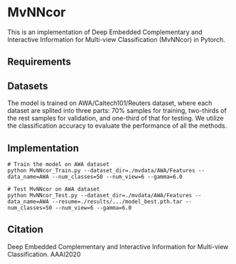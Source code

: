 # MvNNcor
This is an implementation of Deep Embedded Complementary and Interactive Information for Multi-view Classification (MvNNcor) in Pytorch.

## Requirements

## Datasets
The model is trained on AWA/Caltech101/Reuters dataset, where each dataset are splited into three parts: 70% samples for training, two-thirds of the rest samples for validation, and one-third of that for testing. We utilize the classification accuracy to evaluate the performance of all the methods.

## Implementation
```
# Train the model on AWA dataset
python MvNNcor_Train.py --dataset_dir=./mvdata/AWA/Features --data_name=AWA --num_classes=50 --num_view=6 --gamma=6.0

# Test MvNNcor on AWA dataset
python MvNNcor_Test.py --dataset_dir=./mvdata/AWA/Features --data_name=AWA --resume=./results/.../model_best.pth.tar --num_classes=50 --num_view=6 --gamma=6.0
```

## Citation
Deep Embedded Complementary and Interactive Information for Multi-view Classification. AAAI2020
